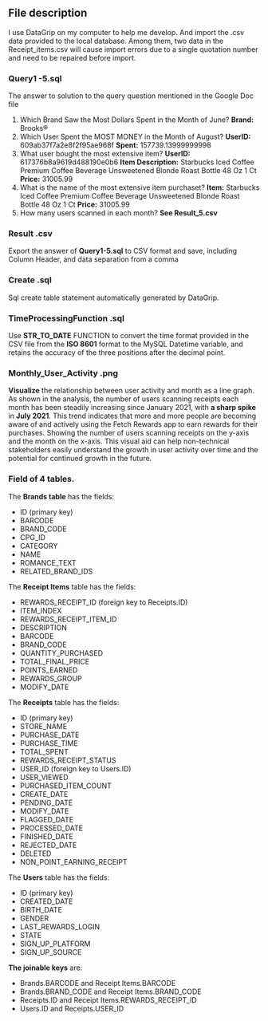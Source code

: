## File description
I use DataGrip on my computer to help me develop. And import the .csv data provided to the local database. Among them, two data in the Receipt_items.csv will cause import errors due to a single quotation number and need to be repaired before import.
### Query1 -5.sql
The answer to solution to the query question mentioned in the Google Doc file
1. Which Brand Saw the Most Dollars Spent in the Month of June?
	 **Brand:** Brooks®
2. Which User Spent the MOST MONEY in the Month of August?
	**UserID:** 609ab37f7a2e8f2f95ae968f
	**Spent:** 157739.13999999998
3. What user bought the most extensive item?
	**UserID:** 617376b8a9619d488190e0b6
	**Item Description:** Starbucks Iced Coffee Premium Coffee Beverage Unsweetened Blonde Roast Bottle 48 Oz 1 Ct
	**Price:** 31005.99
4. What is the name of the most extensive item purchaset?
	**Item:** Starbucks Iced Coffee Premium Coffee Beverage Unsweetened Blonde Roast Bottle 48 Oz 1 Ct
	**Price:** 31005.99
5. How many users scanned in each month?
	**See Result_5.csv**
### Result .csv
Export the answer of **Query1-5.sql** to CSV format and save, including Column Header, and data separation from a comma
### Create .sql
Sql create table statement automatically generated by DataGrip.
### TimeProcessingFunction .sql
Use **STR_TO_DATE** FUNCTION to convert the time format provided in the CSV file from the **ISO 8601** format to the MySQL Datetime variable, and retains the accuracy of the three positions after the decimal point.
### Monthly_User_Activity .png
**Visualize** the relationship between user activity and month as a line graph. 
As shown in the analysis, the number of users scanning receipts each month has been steadily increasing since January 2021, with **a sharp spike** in **July 2021**. This trend indicates that more and more people are becoming aware of and actively using the Fetch Rewards app to earn rewards for their purchases.
Showing the number of users scanning receipts on the y-axis and the month on the x-axis. This visual aid can help non-technical stakeholders easily understand the growth in user activity over time and the potential for continued growth in the future.

### Field of 4 tables.
The **Brands table** has the fields:
-   ID (primary key)
-   BARCODE
-   BRAND_CODE
-   CPG_ID
-   CATEGORY
-   NAME
-   ROMANCE_TEXT
-   RELATED_BRAND_IDS

The **Receipt Items** table has the fields:
-   REWARDS_RECEIPT_ID (foreign key to Receipts.ID)
-   ITEM_INDEX
-   REWARDS_RECEIPT_ITEM_ID
-   DESCRIPTION
-   BARCODE
-   BRAND_CODE
-   QUANTITY_PURCHASED
-   TOTAL_FINAL_PRICE
-   POINTS_EARNED
-   REWARDS_GROUP
-   MODIFY_DATE

The **Receipts** table has the fields:
-   ID (primary key)
-   STORE_NAME
-   PURCHASE_DATE
-   PURCHASE_TIME
-   TOTAL_SPENT
-   REWARDS_RECEIPT_STATUS
-   USER_ID (foreign key to Users.ID)
-   USER_VIEWED
-   PURCHASED_ITEM_COUNT
-   CREATE_DATE
-   PENDING_DATE
-   MODIFY_DATE
-   FLAGGED_DATE
-   PROCESSED_DATE
-   FINISHED_DATE
-   REJECTED_DATE
-   DELETED
-   NON_POINT_EARNING_RECEIPT

The **Users** table has the fields:
-   ID (primary key)
-   CREATED_DATE
-   BIRTH_DATE
-   GENDER
-   LAST_REWARDS_LOGIN
-   STATE
-   SIGN_UP_PLATFORM
-   SIGN_UP_SOURCE

**The joinable keys** are:
-   Brands.BARCODE and Receipt Items.BARCODE
-   Brands.BRAND_CODE and Receipt Items.BRAND_CODE
-   Receipts.ID and Receipt Items.REWARDS_RECEIPT_ID
-   Users.ID and Receipts.USER_ID
